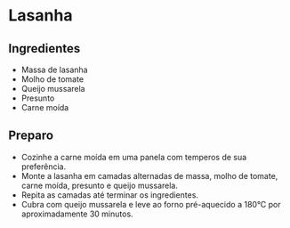 # Lasanha

## Ingredientes

- Massa de lasanha
- Molho de tomate
- Queijo mussarela
- Presunto
- Carne moída

## Preparo

- Cozinhe a carne moída em uma panela com temperos de sua preferência.
- Monte a lasanha em camadas alternadas de massa, molho de tomate, carne moída, presunto e queijo mussarela.
- Repita as camadas até terminar os ingredientes.
- Cubra com queijo mussarela e leve ao forno pré-aquecido a 180°C por aproximadamente 30 minutos.
